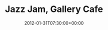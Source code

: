 ---
templateKey: event
guid: 0896ea24-6eab-11ea-99c5-002590d1d1b0
date: 2012-01-31T07:30:00+00:00
eventTime: '7:30'
title: Jazz Jam, Gallery Cafe
artist: Jazz Jam
city: Etobicoke
venue: Gallery Cafe
group: Tim Shia
guests: Scott Kemp, Scott Metcalfe
---